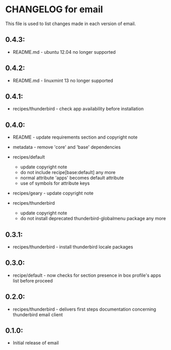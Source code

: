 # CHANGELOG for email

This file is used to list changes made in each version of email.

## 0.4.3:

* README.md - ubuntu 12.04 no longer supported

## 0.4.2:

* README.md - linuxmint 13 no longer supported

## 0.4.1:

* recipes/thunderbird - check app availability before installation

## 0.4.0:

* README   - update requirements section and copyright note
* metadata - remove 'core' and 'base' dependencies

* recipes/default

  - update copyright note
  - do not include recipe[base:default] any more
  - normal attribute 'apps' becomes default attribute
  - use of symbols for attribute keys

* recipes/geary - update copyright note

* recipes/thunderbird

  - update copyright note
  - do not install deprecated thunderbird-globalmenu package any more

## 0.3.1:

* recipes/thunderbird - install thunderbird locale packages

## 0.3.0:

* recipe/default - now checks for section presence in box profile's apps list before proceed

## 0.2.0:

* recipes/thunderbird - delivers first steps documentation concerning thunderbird email client

## 0.1.0:

* Initial release of email

